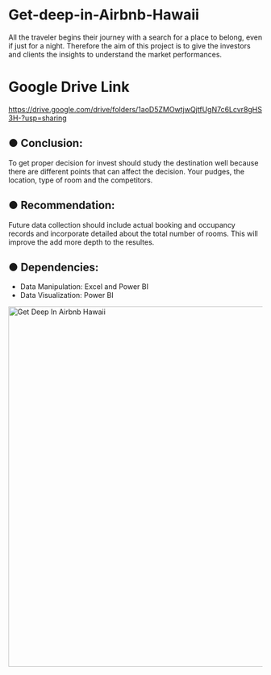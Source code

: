 # Get-deep-in-Airbnb-Hawaii

All the traveler begins their journey with a search for a place to belong, even if just for a night. Therefore the aim of this project is to give the investors and clients the insights to understand the market performances.

# Google Drive Link
https://drive.google.com/drive/folders/1aoD5ZMOwtjwQjtfUgN7c6Lcvr8gHS3H-?usp=sharing

● Conclusion: 
--
To get proper decision for invest should study the destination well because there are different points that can affect the decision. Your pudges, the location, type of room and the competitors.

● Recommendation: 
--
Future data collection should include actual booking and occupancy records and incorporate detailed about the total number of rooms. This will improve the add more depth to the resultes.

● Dependencies: 
--
- Data Manipulation: Excel and Power BI
- Data Visualization: Power BI

<img width="1276" height="714" alt="Get Deep In Airbnb Hawaii" src="https://github.com/user-attachments/assets/3c111300-b242-4ea7-a69a-f520a0e00923" />
